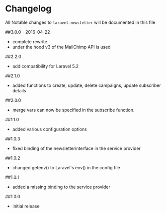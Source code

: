 # Changelog

All Notable changes to `laravel-newsletter` will be documented in this file

##3.0.0 - 2016-04-22
- complete rewrite
- under the hood v3 of the MailChimp API is used


##2.2.0
- add compatibility for Laravel 5.2

##2.1.0
- added functions to create, update, delete campaigns, update subscriber details

##2.0.0
- merge vars can now be specified in the subscribe function.

##1.1.0
- added various configuration options

##1.0.3
- fixed binding of the newsletterinterface in the service provider

##1.0.2
- changed getenv() to Laravel's env() in the config file

##1.0.1
- added a missing binding to the service provider

##1.0.0

- initial release


